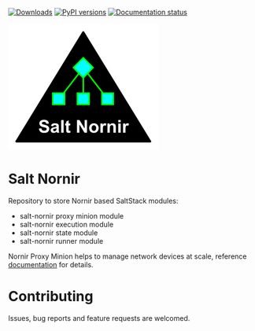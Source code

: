 [![Downloads](https://pepy.tech/badge/salt-nornir)](https://pepy.tech/project/salt-nornir)
[![PyPI versions](https://img.shields.io/pypi/pyversions/salt-nornir.svg)](https://pypi.python.org/pypi/salt-nornir/)
[![Documentation status](https://readthedocs.org/projects/salt-nornir/badge/?version=latest)](http://salt-nornir.readthedocs.io/?badge=latest)

![logo][logo]

# Salt Nornir

Repository to store Nornir based SaltStack modules:

- salt-nornir proxy minion module 
- salt-nornir execution module
- salt-nornir state module
- salt-nornir runner module

Nornir Proxy Minion helps to manage network devices at scale, reference 
[documentation](https://salt-nornir.readthedocs.io/en/latest/index.html) 
for details.

# Contributing

Issues, bug reports and feature requests are welcomed.

[logo]: docs/source/_images/SaltNornirLogo.png "salt nornir logo"